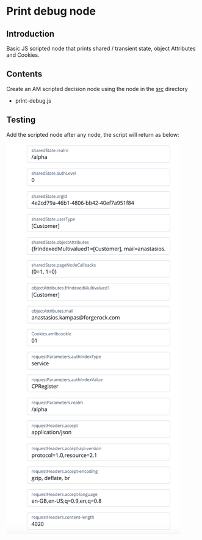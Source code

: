 # Print debug node

## Introduction

Basic JS scripted node that prints shared / transient state, object Attributes and Cookies.

## Contents

Create an AM scripted decision node using the node in the [src](src) directory

- print-debug.js

## Testing 


Add the scripted node after any node, the script will return as below:

![Journey](images/debug_v2.png)